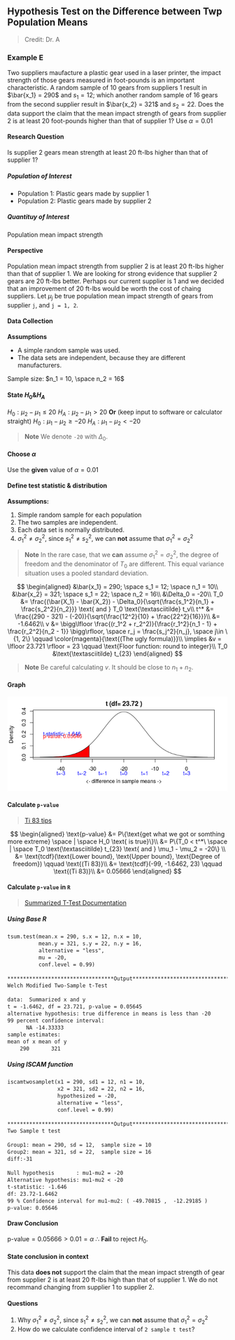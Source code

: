 ## Hypothesis Test on the Difference between Twp Population Means

> Credit: Dr. A

### Example E
Two suppliers maufacture a plastic gear used in a laser printer, the impact strength of those gears measured in foot-pounds is an important characteristic. A random sample of 10 gears from suppliers 1 result in $\bar{x_1} = 290$ and $s_1 = 12$; which another random sample of 16 gears from the second supplier result in $\bar{x_2} = 321$ and $s_2 = 22$. Does the data support the claim that the mean impact strength of gears from supplier 2 is at least 20 foot-pounds higher than that of supplier 1? Use $\alpha = 0.01$

#### Research Question
Is supplier 2 gears mean strength at least 20 ft-lbs higher than that of supplier 1?

##### Population of Interest
+ Population 1: Plastic gears made by supplier 1
+ Population 2: Plastic gears made by supplier 2

##### Quantituy of Interest
Population mean impact strength

#### Perspective
Population mean impact strength from supplier 2 is at least 20 ft-lbs higher than that of supplier 1.
We are looking for strong evidence that supplier 2 gears are 20 ft-lbs better. Perhaps our current supplier is 1 and we decided that an improvement of 20 ft-lbs would be worth the cost of chaing suppliers.
Let $\mu_j$ be true population mean impact strength of gears from supplier `j`, and  `j = 1, 2`.

#### Data Collection
**Assumptions**
+ A simple random sample was used.
+ The data sets are independent, because they are different manufacturers.

Sample size: $n_1 = 10, \space n_2 = 16$

#### State $H_0 \& H_A$
$H_0: \mu_2 - \mu_1 \le 20$
$H_A: \mu_2 - \mu_1 > 20$
**Or** (keep input to software or calculator straight)
$H_0: \mu_1 - \mu_2 \ge -20$
$H_A: \mu_1 - \mu_2 < -20$

> **Note**
We denote `-20` with $\Delta_0$.

#### Choose $\alpha$
Use the **given** value of $\alpha = 0.01$

#### Define test statistic & distribution
**Assumptions:**
1. Simple random sample for each population
2. The two samples are independent.
3. Each data set is normally distributed.
4. $\sigma_1^2 \ne \sigma_2^2$, since  $s_1^2 \ne s_2^2$, we can **not** assume that $\sigma_1^2 = \sigma_2^2$

> **Note**
In the rare case, that we **can** assume $\sigma_1^2 = \sigma_2^2$, the degree of freedom and the denominator of $T_0$ are different. This equal variance situation uses a pooled standard deviation.

$$
\begin{aligned}
&\bar{x_1} = 290; \space s_1 = 12; \space n_1 = 10\\
&\bar{x_2} = 321; \space s_1 = 22; \space n_2 = 16\\
&\Delta_0 = -20\\
T_0 &= \frac{(\bar{X_1} - \bar{X_2}) - \Delta_0}{\sqrt{\frac{s_1^2}{n_1} + \frac{s_2^2}{n_2}}} \text{ and } T_0 \text{\textasciitilde} t_v\\
t^* &= \frac{(290 - 321) - (-20)}{\sqrt{\frac{12^2}{10} + \frac{22^2}{16}}}\\
&= -1.6462\\
v &= \bigg\lfloor \frac{(r_1^2 + r_2^2)}{\frac{r_1^2}{n_1 - 1} + \frac{r_2^2}{n_2 - 1}} \bigg\rfloor, \space r_j = \frac{s_j^2}{n_j}, \space j\in \{1, 2\} \qquad \color{magenta}{\text{(The ugly formula)}}\\
\implies &v = \lfloor 23.721 \rfloor = 23 \qquad \text{Floor function: round to integer}\\
T_0 &\text{\textasciitilde} t_{23}
\end{aligned}
$$

> **Note**
Be careful calculating $v$. It should be close to $n_1 + n_2$.

#### Graph
![Two sample t test](/assets/two_sample_t_test_left_tail.png)

#### Calculate `p-value`
> [Ti 83 tips](//todo)

$$
\begin{aligned}
\text{p-value} &= P\{\text{get what we got or somthing more extreme} \space | \space H_0 \text{ is true}\}\\
&= P\{T_0 < t^*\ \space | \space T_0 \text{\textasciitilde} t_{23} \text{ and } \mu_1 - \mu_2 = -20\} \\
&= \text{tcdf}(\text{Lower bound}, \text{Upper bound}, \text{Degree of freedom}) \qquad \text{(Ti 83)}\\
&= \text{tcdf}(-99, -1.6462, 23) \qquad \text{(Ti 83)}\\
&= 0.05666
\end{aligned}
$$

#### Calculate `p-value` in `R`
> [Summarized T-Test Documentation](https://www.rdocumentation.org/packages/BSDA/versions/1.2.0/topics/tsum.test)

##### Using Base R
```
tsum.test(mean.x = 290, s.x = 12, n.x = 10,
          mean.y = 321, s.y = 22, n.y = 16,
          alternative = "less",
          mu = -20,
          conf.level = 0.99)

**********************************Output***************************************
Welch Modified Two-Sample t-Test

data:  Summarized x and y
t = -1.6462, df = 23.721, p-value = 0.05645
alternative hypothesis: true difference in means is less than -20
99 percent confidence interval:
      NA -14.33333
sample estimates:
mean of x mean of y
    290       321
```

##### Using ISCAM function
```
iscamtwosamplet(x1 = 290, sd1 = 12, n1 = 10,
                x2 = 321, sd2 = 22, n2 = 16,
                hypothesized = -20,
                alternative = "less",
                conf.level = 0.99)

**********************************Output***************************************
Two Sample t test

Group1: mean = 290, sd = 12,  sample size = 10
Group2: mean = 321, sd = 22,  sample size = 16
diff:-31

Null hypothesis       : mu1-mu2 = -20
Alternative hypothesis: mu1-mu2 < -20
t-statistic: -1.646
df: 23.72-1.6462
99 % Confidence interval for mu1-mu2: ( -49.70815 ,  -12.29185 )
p-value: 0.05646
```

#### Draw Conclusion
$\text{p-value} = 0.05666 > 0.01 = \alpha$
$\therefore$ **Fail** to reject $H_0$.

#### State conclusion in context
This data **does not** support the claim that the mean impact strength of gear from supplier 2 is at least 20 ft-lbs high than that of supplier 1. We do not recommand changing from supplier 1 to supplier 2.

#### Questions
1. Why $\sigma_1^2 \ne \sigma_2^2$, since  $s_1^2 \ne s_2^2$, we can **not** assume that $\sigma_1^2 = \sigma_2^2$
2. How do we calculate confidence interval of `2 sample t test`?

